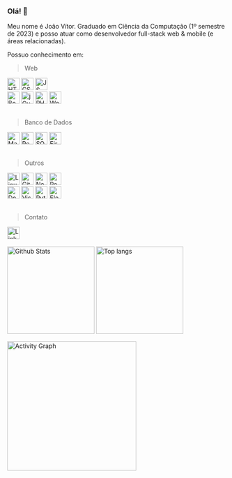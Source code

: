### Olá! 👋

Meu nome é João Vítor.
Graduado em Ciência da Computação (1º semestre de 2023) e posso atuar como desenvolvedor full-stack web & mobile (e áreas relacionadas). 

Possuo conhecimento em:
> Web
<div>
<img
  src='https://img.shields.io/badge/html5-%23E34F26.svg?style=for-the-badge&logo=html5&logoColor=white'
  alt='HTML5'
  height='28' />
<img
  src='https://img.shields.io/badge/css3-%231572B6.svg?style=for-the-badge&logo=css3&logoColor=white'
  alt='CSS3'
  height='28' />
<img
  src='https://img.shields.io/badge/javascript-%23323330.svg?style=for-the-badge&logo=javascript&logoColor=%23F7DF1E'
  alt='JS'
  height='28' />
<br />
<img
  src='https://img.shields.io/badge/bootstrap-%23563D7C.svg?style=for-the-badge&logo=bootstrap&logoColor=white'
  alt='Bootstrap'
  height='28' />
<img
  src='https://img.shields.io/badge/jquery-%230769AD.svg?style=for-the-badge&logo=jquery&logoColor=white'
  alt='jQuery'
  height='28' />
<img
  src='https://img.shields.io/badge/php-%23777BB4.svg?style=for-the-badge&logo=php&logoColor=white'
  alt='PHP'
  height='28' />
<img src='https://img.shields.io/badge/WordPress-%23117AC9.svg?style=for-the-badge&logo=WordPress&logoColor=white'
  alt='WordPress' height='28' />
</div>
<br />

> Banco de Dados
<div>
<img
  src='https://img.shields.io/badge/MariaDB-003545?style=for-the-badge&logo=mariadb&logoColor=white'
  alt='MariaDB'
  height='28' />
<img
  src='https://img.shields.io/badge/postgres-%23316192.svg?style=for-the-badge&logo=postgresql&logoColor=white'
  alt='Postgresql'
  height='28' />
<img
  src='https://img.shields.io/badge/sqlite-%2307405e.svg?style=for-the-badge&logo=sqlite&logoColor=white'
  alt='SQLite'
  height='28' />
<img
  src='https://img.shields.io/badge/firebase-%23039BE5.svg?style=for-the-badge&logo=firebase'
  alt='Firebase'
  height='28' />
</div>
<br />

> Outros
<div>
<img
  src='https://img.shields.io/badge/Linux-FCC624?style=for-the-badge&logo=linux&logoColor=black'
  alt='Linux'
  height='28' />
<img
  src='https://img.shields.io/badge/git-%23F05033.svg?style=for-the-badge&logo=git&logoColor=white'
  alt='Git'
  height='28' />
<img src='https://img.shields.io/badge/node.js-%2343853D.svg?style=for-the-badge&logo=node.js&logoColor=white'
  alt='Node.JS'
  height='28' />
<img src='https://img.shields.io/badge/React_Native-20232A?style=for-the-badge&logo=react&logoColor=61dafb'
  alt='React Native'
  height='28' />
<br />
<img src='https://img.shields.io/badge/docker-%230db7ed.svg?style=for-the-badge&logo=docker&logoColor=white'
  alt='Docker'
  height='28' />
<img
  src='https://img.shields.io/badge/Visual_Studio_Code-0078D4?style=for-the-badge&logo=visual%20studio%20codee&logoColor=white'
  alt='Visual Studio Code'
  height='28' />
<img
  src='https://img.shields.io/badge/python-%2314354C.svg?style=for-the-badge&logo=python&logoColor=white'
  alt='Python3'
  height='28' />
<img
  src='https://img.shields.io/badge/Electron-191970?style=for-the-badge&logo=Electron&logoColor=white'
  alt='Electron'
  height='28' />
</div>
<br />

> Contato
<div>
<a href='https://www.linkedin.com/in/jjoaovitor7/'>
  <img
    src='https://img.shields.io/badge/linkedin-%230077B5.svg?style=for-the-badge&logo=linkedin&logoColor=white'
    alt='LinkedIn'
    height='28' />
</a>
<div>
<br />

<div>
<img
    src='https://github-readme-stats.vercel.app/api?username=jjoaovitor7&show_icons=true&theme=tokyonight'
    alt='Github Stats'
    height='200' />
<img
    src='https://github-readme-stats.vercel.app/api/top-langs/?username=jjoaovitor7&layout=compact&theme=tokyonight'
    alt='Top langs'
    height='200' />
</div>

<img
    src='https://github-readme-activity-graph.vercel.app/graph?username=jjoaovitor7&theme=tokyo-night'
    alt='Activity Graph'
    height='296' />

